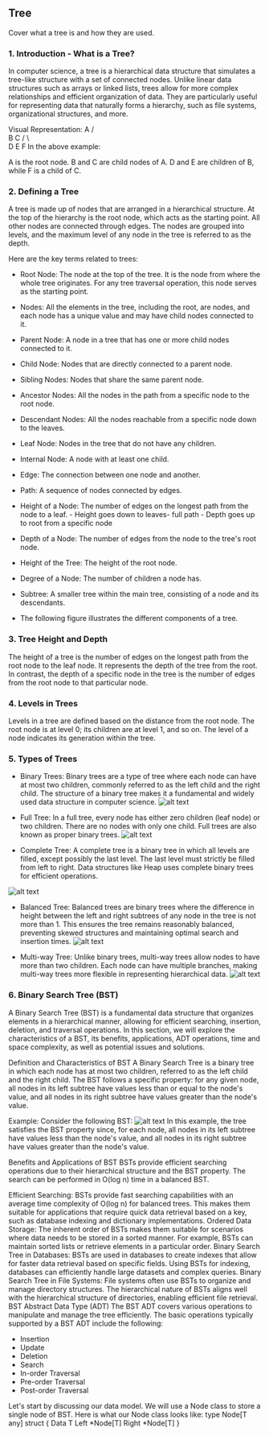 ## Tree

Cover what a tree is and how they are used.

### 1. Introduction - What is a Tree?
In computer science, a tree is a hierarchical data structure that simulates a tree-like structure with a set of connected nodes. Unlike linear data structures such as arrays or linked lists, trees allow for more complex relationships and efficient organization of data. They are particularly useful for representing data that naturally forms a hierarchy, such as file systems, organizational structures, and more.

Visual Representation:
        A
       / \
      B   C
     / \   \
    D   E   F
In the above example:

A is the root node.
B and C are child nodes of A.
D and E are children of B, while F is a child of C.


### 2. Defining a Tree
A tree is made up of nodes that are arranged in a hierarchical structure. At the top of the hierarchy is the root node, which acts as the starting point. All other nodes are connected through edges. The nodes are grouped into levels, and the maximum level of any node in the tree is referred to as the depth.

Here are the key terms related to trees:

- Root Node: The node at the top of the tree. It is the node from where the whole tree originates. For any tree traversal operation, this node serves as the starting point.

- Nodes: All the elements in the tree, including the root, are nodes, and each node has a unique value and may have child nodes connected to it.

- Parent Node: A node in a tree that has one or more child nodes connected to it.

- Child Node: Nodes that are directly connected to a parent node.

- Sibling Nodes: Nodes that share the same parent node.

- Ancestor Nodes: All the nodes in the path from a specific node to the root node.

- Descendant Nodes: All the nodes reachable from a specific node down to the leaves.

- Leaf Node: Nodes in the tree that do not have any children.

- Internal Node: A node with at least one child.

- Edge: The connection between one node and another.

- Path: A sequence of nodes connected by edges.

- Height of a Node: The number of edges on the longest path from the node to a leaf. - Height goes down to leaves- full path - Depth goes up to root from a specific node

- Depth of a Node: The number of edges from the node to the tree's root node.

- Height of the Tree: The height of the root node.

- Degree of a Node: The number of children a node has.

- Subtree: A smaller tree within the main tree, consisting of a node and its descendants.

- The following figure illustrates the different components of a tree.

### 3. Tree Height and Depth
The height of a tree is the number of edges on the longest path from the root node to the leaf node. It represents the depth of the tree from the root. In contrast, the depth of a specific node in the tree is the number of edges from the root node to that particular node.

### 4. Levels in Trees
Levels in a tree are defined based on the distance from the root node. The root node is at level 0; its children are at level 1, and so on. The level of a node indicates its generation within the tree.

### 5. Types of Trees
- Binary Trees:
Binary trees are a type of tree where each node can have at most two children, commonly referred to as the left child and the right child. The structure of a binary tree makes it a fundamental and widely used data structure in computer science.
![alt text](images/image-1.png)

- Full Tree:
In a full tree, every node has either zero children (leaf node) or two children. There are no nodes with only one child. Full trees are also known as proper binary trees.
![alt text](images/image.png)

- Complete Tree:
A complete tree is a binary tree in which all levels are filled, except possibly the last level. The last level must strictly be filled from left to right. Data structures like Heap uses complete binary trees for efficient operations.

![alt text](images/image-5.png)

- Balanced Tree:
Balanced trees are binary trees where the difference in height between the left and right subtrees of any node in the tree is not more than 1. This ensures the tree remains reasonably balanced, preventing skewed structures and maintaining optimal search and insertion times.
![alt text](images/image-3.png)

- Multi-way Tree:
Unlike binary trees, multi-way trees allow nodes to have more than two children. Each node can have multiple branches, making multi-way trees more flexible in representing hierarchical data.
![alt text](images/image-4.png)

### 6. Binary Search Tree (BST)
A Binary Search Tree (BST) is a fundamental data structure that organizes elements in a hierarchical manner, allowing for efficient searching, insertion, deletion, and traversal operations. In this section, we will explore the characteristics of a BST, its benefits, applications, ADT operations, time and space complexity, as well as potential issues and solutions.

Definition and Characteristics of BST
A Binary Search Tree is a binary tree in which each node has at most two children, referred to as the left child and the right child. The BST follows a specific property: for any given node, all nodes in its left subtree have values less than or equal to the node's value, and all nodes in its right subtree have values greater than the node's value.

Example:
Consider the following BST:
![alt text](images/image-bst.png)
In this example, the tree satisfies the BST property since, for each node, all nodes in its left subtree have values less than the node's value, and all nodes in its right subtree have values greater than the node's value.

Benefits and Applications of BST
BSTs provide efficient searching operations due to their hierarchical structure and the BST property. The search can be performed in O(log n) time in a balanced BST.

Efficient Searching: BSTs provide fast searching capabilities with an average time complexity of O(log n) for balanced trees. This makes them suitable for applications that require quick data retrieval based on a key, such as database indexing and dictionary implementations.
Ordered Data Storage: The inherent order of BSTs makes them suitable for scenarios where data needs to be stored in a sorted manner. For example, BSTs can maintain sorted lists or retrieve elements in a particular order.
Binary Search Tree in Databases: BSTs are used in databases to create indexes that allow for faster data retrieval based on specific fields. Using BSTs for indexing, databases can efficiently handle large datasets and complex queries.
Binary Search Tree in File Systems: File systems often use BSTs to organize and manage directory structures. The hierarchical nature of BSTs aligns well with the hierarchical structure of directories, enabling efficient file retrieval.
BST Abstract Data Type (ADT)
The BST ADT covers various operations to manipulate and manage the tree efficiently. The basic operations typically supported by a BST ADT include the following:

- Insertion
- Update
- Deletion
- Search
- In-order Traversal
- Pre-order Traversal
- Post-order Traversal

Let's start by discussing our data model. We will use a Node class to store a single node of BST. Here is what our Node class looks like:
type Node[T any] struct {
    Data  T
    Left  *Node[T]
    Right *Node[T]
}




